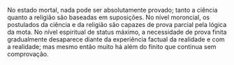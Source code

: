 ﻿No estado mortal, nada pode ser absolutamente provado; tanto a ciência quanto a religião são baseadas em suposições. No nível moroncial, os postulados da ciência e da religião são capazes de prova parcial pela lógica da mota. No nível espiritual de status máximo, a necessidade de prova finita gradualmente desaparece diante da experiência factual da realidade e com a realidade; mas mesmo então muito há além do finito que continua sem comprovação.
